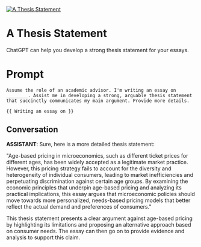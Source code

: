 
[![A Thesis Statement](https://flow-prompt-covers.s3.us-west-1.amazonaws.com/icon/vintage/vint_9.png)]()
# A Thesis Statement 
ChatGPT can help you develop a strong thesis statement for your essays. 

# Prompt

```
Assume the role of an academic advisor. I'm writing an essay on ________. Assist me in developing a strong, arguable thesis statement that succinctly communicates my main argument. Provide more details.

{{ Writing an essay on }}
```

## Conversation

**ASSISTANT**: Sure, here is a more detailed thesis statement:



"Age-based pricing in microeconomics, such as different ticket prices for different ages, has been widely accepted as a legitimate market practice. However, this pricing strategy fails to account for the diversity and heterogeneity of individual consumers, leading to market inefficiencies and perpetuating discrimination against certain age groups. By examining the economic principles that underpin age-based pricing and analyzing its practical implications, this essay argues that microeconomic policies should move towards more personalized, needs-based pricing models that better reflect the actual demand and preferences of consumers." 



This thesis statement presents a clear argument against age-based pricing by highlighting its limitations and proposing an alternative approach based on consumer needs. The essay can then go on to provide evidence and analysis to support this claim.


